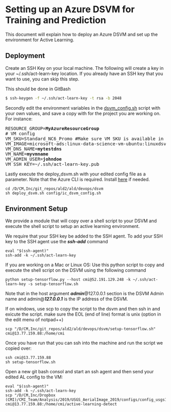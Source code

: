 # Setting up an Azure DSVM for Training and Prediction

This document will explain how to deploy an Azure DSVM and set up the environment for Active Learning.

## Deployment

Create an SSH Key on your local machine. The following will create a key in your ~/.ssh/act-learn-key location.
If you already have an SSH key that you want to use, you can skip this step.

This should be done in GitBash

```sh
$ ssh-keygen -f ~/.ssh/act-learn-key -t rsa -b 2048
```

Secondly edit the environment variables in the [dsvm_config.sh](config/dsvm_config.sh) script with your own values, and save a copy with for the project you are working on.
For instance:

<pre>
RESOURCE_GROUP=<b>MyAzureResourceGroup</b>
# VM config
VM_SKU=Standard_NC6_Promo #Make sure VM SKU is available in your resource group's region 
VM_IMAGE=microsoft-ads:linux-data-science-vm-ubuntu:linuxdsvmubuntu:latest
VM_DNS_NAME=<b>mytestdns</b>
VM_NAME=<b>myvmname</b>
VM_ADMIN_USER=<b>johndoe</b>
VM_SSH_KEY=~/.ssh/act-learn-key.pub
</pre>

Lastly execute the deploy_dsvm.sh with your edited config file as a parameter. Note that the Azure CLI is required.
Install [here](https://docs.microsoft.com/en-us/cli/azure/install-azure-cli) if needed.

```
cd /D/CM,Inc/git_repos/ald2/ald/devops/dsvm
sh deploy_dsvm.sh config/ic_dsvm_config.sh
```

## Environment Setup 
We provide a module that will copy over a shell script to your DSVM and execute the shell script to setup an active learning environment.

We require that your SSH key be added to the SSH agent. To add your SSH key to the SSH agent use the **_ssh-add_** command

```
eval "$(ssh-agent)"
ssh-add -k ~/.ssh/act-learn-key
```

If you are working on a Mac or Linux OS:  Use this python script to copy and execute the shell script on the DSVM using the following command

```
python setup-tensorflow.py --host cmi@52.191.129.248 -k ~/.ssh/act-learn-key -s setup-tensorflow.sh
```

Note that in the host argument **_admin_**@127.0.0.1 section is the DSVM Admin name and admin@**_127.0.0.1_** is the IP address of the DSVM.

If on windows, use scp to copy the script to the dsvm and then ssh in and exicute the script.  make sure the EOL (end of line) format is unix (option in the edit menu of notpad++)

```
scp "/D/CM,Inc/git_repos/ald2/ald/devops/dsvm/setup-tensorflow.sh"  cmi@13.77.159.88:/home/cmi
```
Once you have run that you can ssh into the machine and run the script we copied over:
```
ssh cmi@13.77.159.88
sh setup-tensorflow.sh
```

Open a new git bash consol and start an ssh agent and then send your edited AL config to the VM:
```
eval "$(ssh-agent)"
ssh-add -k ~/.ssh/act-learn-key
scp "/D/CM,Inc/Dropbox (CMI)/CMI_Team/Analysis/2019/USGS_AerialImage_2019/configs/config_usgs19_pred20191021.ini" cmi@13.77.159.88:/home/cmi/active-learning-detect
```

